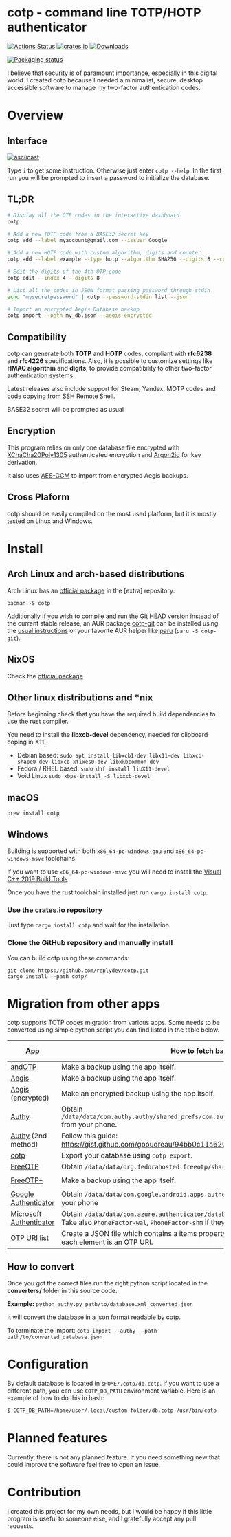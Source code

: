 # cotp - command line TOTP/HOTP authenticator

[![Actions Status](https://github.com/replydev/cotp/workflows/Build/badge.svg)](https://github.com/replydev/cotp/actions)
[![crates.io](https://img.shields.io/crates/v/cotp)](https://crates.io/crates/cotp) 
[![Downloads](https://img.shields.io/crates/d/cotp)](https://crates.io/crates/cotp)

[![Packaging status](https://repology.org/badge/vertical-allrepos/cotp.svg)](https://repology.org/project/cotp/versions)

I believe that security is of paramount importance, especially in this digital world. I created cotp because I needed a
minimalist, secure, desktop accessible software to manage my two-factor authentication codes.

# Overview

## Interface

[![asciicast](https://asciinema.org/a/459912.svg)](https://asciinema.org/a/459912)

Type `i` to get some instruction. Otherwise just enter `cotp --help`.
In the first run you will be prompted to insert a password to initialize the database.

## TL;DR

```bash
# Display all the OTP codes in the interactive dashboard
cotp

# Add a new TOTP code from a BASE32 secret key
cotp add --label myaccount@gmail.com --issuer Google

# Add a new HOTP code with custom algorithm, digits and counter
cotp add --label example --type hotp --algorithm SHA256 --digits 8 --counter 10

# Edit the digits of the 4th OTP code
cotp edit --index 4 --digits 8

# List all the codes in JSON format passing password through stdin
echo "mysecretpassword" | cotp --password-stdin list --json

# Import an encrypted Aegis Database backup
cotp import --path my_db.json --aegis-encrypted
```

## Compatibility

cotp can generate both **TOTP** and **HOTP** codes, compliant with **rfc6238** and **rfc4226** specifications. Also, it
is possible to customize settings like **HMAC algorithm** and **digits**, to provide compatibility to other two-factor
authentication systems.

Latest releases also include support for Steam, Yandex, MOTP codes and code copying from SSH Remote Shell.

BASE32 secret will be prompted as usual

## Encryption

This program relies on only one database file encrypted
with [XChaCha20Poly1305](https://docs.rs/chacha20poly1305/latest/chacha20poly1305/) authenticated encryption
and [Argon2id](https://en.wikipedia.org/wiki/Argon2) for key derivation.

It also uses [AES-GCM](https://docs.rs/aes-gcm/latest/aes_gcm/) to import from encrypted Aegis backups.


## Cross Plaform

cotp should be easily compiled on the most used platform, but it is mostly tested on Linux and Windows.

# Install

## Arch Linux and arch-based distributions

Arch Linux has an [official package](https://archlinux.org/packages/extra/x86_64/cotp) in the [extra] repository:

```
pacman -S cotp
```

Additionally if you wish to compile and run the Git HEAD version instead of the current stable release,
an AUR package [cotp-git](https://aur.archlinux.org/packages/cotp-git) can be installed using the
[usual instructions](https://wiki.archlinux.org/title/Arch_User_Repository#Installing_and_upgrading_packages)
or your favorite AUR helper like [paru](https://github.com/morganamilo/paru) (`paru -S cotp-git`).

## NixOS

Check the [official package](https://search.nixos.org/packages?channel=23.11&from=0&size=50&sort=relevance&type=packages&query=cotp).

## Other linux distributions and \*nix

Before beginning check that you have the required build dependencies to use the rust compiler.

You need to install the **libxcb-devel** dependency, needed for clipboard coping in X11:

- Debian based: `sudo apt install libxcb1-dev libx11-dev libxcb-shape0-dev libxcb-xfixes0-dev libxkbcommon-dev`
- Fedora / RHEL based: `sudo dnf install libX11-devel`
- Void Linux `sudo xbps-install -S libxcb-devel`

## macOS

```
brew install cotp
```

## Windows

Building is supported with both `x86_64-pc-windows-gnu` and `x86_64-pc-windows-msvc` toolchains.

If you want to use `x86_64-pc-windows-msvc` you will need to install
the [Visual C++ 2019 Build Tools](https://visualstudio.microsoft.com/it/thank-you-downloading-visual-studio/?sku=BuildTools&rel=16)

Once you have the rust toolchain installed just run `cargo install cotp`.

### Use the crates.io repository

Just type `cargo install cotp` and wait for the installation.

### Clone the GitHub repository and manually install

You can build cotp using these commands:

```
git clone https://github.com/replydev/cotp.git
cargo install --path cotp/
```

# Migration from other apps

cotp supports TOTP codes migration from various apps.
Some needs to be converted using simple python script you can find listed in the table below.

| App                                                                                                          | How to fetch backup                                                                                                                                                 | Needs conversion                                                          | cotp argument               |
|--------------------------------------------------------------------------------------------------------------|---------------------------------------------------------------------------------------------------------------------------------------------------------------------|---------------------------------------------------------------------------|-----------------------------|
| [andOTP](https://github.com/andOTP/andOTP)                                                                   | Make a backup using the app itself.                                                                                                                                 | No                                                                        | `--andotp`                  |
| [Aegis](https://github.com/beemdevelopment/Aegis)                                                            | Make a backup using the app itself.                                                                                                                                 | No                                                                        | `--aegis`                   |
| [Aegis](https://github.com/beemdevelopment/Aegis) (encrypted)                                                | Make an encrypted backup using the app itself.                                                                                                                      | No                                                                        | `--aegis-encrypted`         |
| [Authy](https://authy.com/)                                                                                  | Obtain `/data/data/com.authy.authy/shared_prefs/com.authy.storage.tokens.authenticator.xml` from your phone.                                                        | [Yes](https://github.com/replydev/cotp/blob/master/converters/authy.py)   | `--authy`                   |
| [Authy](https://authy.com/) (2nd method)                                                                     | Follow this guide: https://gist.github.com/gboudreau/94bb0c11a6209c82418d01a59d958c93.                                                                              | No                                                                        | `--authy-exported`          |
| [cotp](https://github.com/replydev/cotp)                                                                     | Export your database using `cotp export`.                                                                                                                           | No                                                                        | `--cotp`                    |
| [FreeOTP](https://freeotp.github.io/)                                                                        | Obtain `/data/data/org.fedorahosted.freeotp/shared_prefs/tokens.xml` from your phone.                                                                               | [Yes](https://github.com/replydev/cotp/blob/master/converters/freeotp.py) | `--freeotp`                 |
| [FreeOTP+](https://github.com/helloworld1/FreeOTPPlus)                                                       | Make a backup using the app itself.                                                                                                                                 | No                                                                        | `--freeotp-plus`            |
| [Google Authenticator](https://play.google.com/store/apps/details?id=com.google.android.apps.authenticator2) | Obtain `/data/data/com.google.android.apps.authenticator2/databases/databases` from your phone                                                                      | [Yes](https://github.com/replydev/cotp/blob/master/converters/gauth.py)   | `--google-authenticator`    |
| [Microsoft Authenticator](https://play.google.com/store/apps/details?id=com.azure.authenticator)             | Obtain `/data/data/com.azure.authenticator/databases/PhoneFactor` from your phone. Take also `PhoneFactor-wal`, `PhoneFactor-shm` if they exist in the same folder. | [Yes](https://github.com/replydev/cotp/blob/master/converters/mauth.py)   | `--microsoft-authenticator` |
| [OTP URI list](https://docs.yubico.com/yesdk/users-manual/application-oath/uri-string-format.html)           | Create a JSON file which contains a items property. It will contains a string array where each element is an OTP URI.                                               | No                                                                        | `--otp-uri`                 |

## How to convert

Once you got the correct files run the right python script located in the **converters/** folder in this source code.

**Example:**
`python authy.py path/to/database.xml converted.json`

It will convert the database in a json format readable by cotp.

To terminate the import:
`cotp import --authy --path path/to/converted_database.json`

# Configuration

By default database is located in `$HOME/.cotp/db.cotp`. If you want to use a different path, you can use `COTP_DB_PATH` environment variable. 
Here is an example of how to do this in bash:
```bash
$ COTP_DB_PATH=/home/user/.local/custom-folder/db.cotp /usr/bin/cotp
```

# Planned features

Currently, there is not any planned feature. If you need something new that could improve the software feel free to open
an issue.

# Contribution

I created this project for my own needs, but I would be happy if this little program is useful to someone else, and I
gratefully accept any pull requests.
